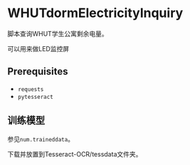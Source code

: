 # WHUTdormElectricityInquiry
脚本查询WHUT学生公寓剩余电量。

可以用来做LED监控屏

## Prerequisites
* `requests`
* `pytesseract`

## 训练模型
参见`num.traineddata`。

下载并放置到Tesseract-OCR/tessdata文件夹。
